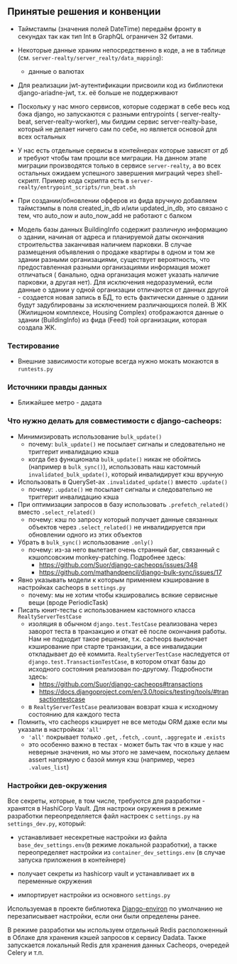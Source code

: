 ## Принятые решения и конвенции

* Таймстампы (значения полей DateTime) передаём фронту в секундах так как тип Int в GraphQL ограничен 32 битами.

* Некоторые данные храним непосредственно в коде, а не в таблице (см. `server-realty/server_realty/data_mapping`):
    - данные о валютах

* Для реализации jwt-аутентификации присвоили код из библиотеки django-ariadne-jwt, т.к. её больше не поддерживают

* Поскольку у нас много сервисов, которые содержат в себе весь код бэка django, но запускаются с разными entrypoints (
  server-realty-beat, server-realty-worker), мы билдим сервис server-realty-base, который не делает ничего сам по себе,
  но является основой для всех остальных

* У нас есть отдельные сервисы в контейнерах которые зависят от дб и требуют чтобы там прошли все миграции. На данном
  этапе миграции производятся только в сервисе `server-realty`, а во всех остальных ожидаем успешного завершения
  миграций через shell-скрипт. Пример кода скрипта есть в `server-realty/entrypoint_scripts/run_beat.sh`

* При создании/обновлении офферов из фида вручную добавляем таймстэмпы в поля created_in_db и/или updated_in_db, это
  связано с тем, что auto_now и auto_now_add не работают с балком

* Модель базы данных BuildingInfo содержит различную информацию о здании, начиная от адреса и планируемой даты окончания
  строительства заканчивая наличием парковки. В случае размещения объявления о продаже квартиры в одном и том же здании
  разными организациями, существует вероятность, что предоставленная разными организациями информация может отличаться (
  банально, одна организация может указать наличие парковки, а другая нет). Для исключения недоразумений, если данные о
  здании у одной организации отличаются от данных другой - создается новая запись в БД, то есть фактически данные о
  здании будут задублированы за исключением различающихся полей. В ЖК (Жилищном комплексе, Housing Complex)
  отображаются данные о здании (BuildingInfo) из фида (Feed) той организации, которая создала ЖК.

### Тестирование

* Внешние зависимости которые всегда нужно мокать мокаются в `runtests.py`

### Источники правды данных

* Ближайшее метро - дадата

### Что нужно делать для совместимости с django-cacheops:

* Минимизировать использование `bulk_update()`
    * почему: `bulk_update()` не посылает сигналы и следовательно не триггерит инвалидацию кэша
    * когда без функционала `bulk_update()` никак не обойтись (например в `bulk_sync()`), использовать наш кастомный
      `invalidated_bulk_update()`, который инвалидирует кэш вручную
* Использовать в QuerySet-ах `.invalidated_update()` вместо `.update()`
    * почему: `.update()` не посылает сигналы и следовательно не триггерит инвалидацию кэша
* При оптимизации запросов в базу использовать `.prefetch_related()` вместо `.select_related()`
    * почему: кэш по запросу который получает данные связанных объектов через `.select_related()` не инвалидируется при
      обновлении одного из этих объектов
* Убрать в `bulk_sync()` использование `.only()`
    * почему: из-за него вылетает очень странный баг, связанный с кэшопсовским monkey-patching. Подробнее здесь:
        * https://github.com/Suor/django-cacheops/issues/348
        * https://github.com/mathandpencil/django-bulk-sync/issues/17
* Явно указывать модели к которым применяем кэширование в настройках cacheops в `settings.py`
    * почему: мы не хотим чтобы кэшировались всякие сервисные вещи (вроде PeriodicTask)
* Писать юнит-тесты с использованием кастомного класса `RealtyServerTestCase`
    * изоляция в обычном `django.test.TestCase` реализована через заворот теста в транзакцию и откат её после окончания
      работы. Нам не подходит такое решение, т.к. cacheops выключает кэширование при старте транзакции, а все
      инвалидации откладывает до её коммита. `RealtyServerTestCase` наследуется от `django.test.TransactionTestCase`, в
      котором откат базы до исходного состояния реализован по-другому. Подробности здесь:
        * https://github.com/Suor/django-cacheops#transactions
        * https://docs.djangoproject.com/en/3.0/topics/testing/tools/#transactiontestcase
    * в `RealtyServerTestCase` реализован вовзрат кэша к исходному состоянию для каждого теста
* Помнить, что cacheops кэширует не все методы ORM даже если мы указали в настройках `'all'`
    * `'all'` покрывает только `.get`, `.fetch`, `.count`, `.aggregate` и `.exists`
    * это особенно важно в тестах - может быть так что в кэше у нас неверные значения, но мы этого не замечаем,
      поскольку делаем assert напрямую с базой минуя кэш (например, через `.values_list`)

### Настройки дев-окружения

Все секреты, которые, в том числе, требуются для разработки - хранятся в HashiCorp Vault. Для настроки окружения в
режиме разработки переопределяется файл настроек с `settings.py` на `settings_dev.py`, который:

* устанавливает несекретные настройки из файла `base_dev_settings.env`(в режиме локальной разработки), а также
  переопределяет настройки из `container_dev_settings.env` (в случае запуска приложения в контейнере)

* получает секреты из hashicorp vault и устанавливает их в переменные окружения

* импортирует настройки из основного `settings.py`

Используемая в проекте библиотека [Django-environ](https://django-environ.readthedocs.io/) по умолчанию не
перезаписывает настройки, если они были определены ранее.

В режиме разработки мы используем отдельный Redis расположенный в Облаке для хранения кэшей запросов к сервису Dadata.
Также запускается локальный Redis для хранения данных Cacheops, очередей Celery и т.п.
